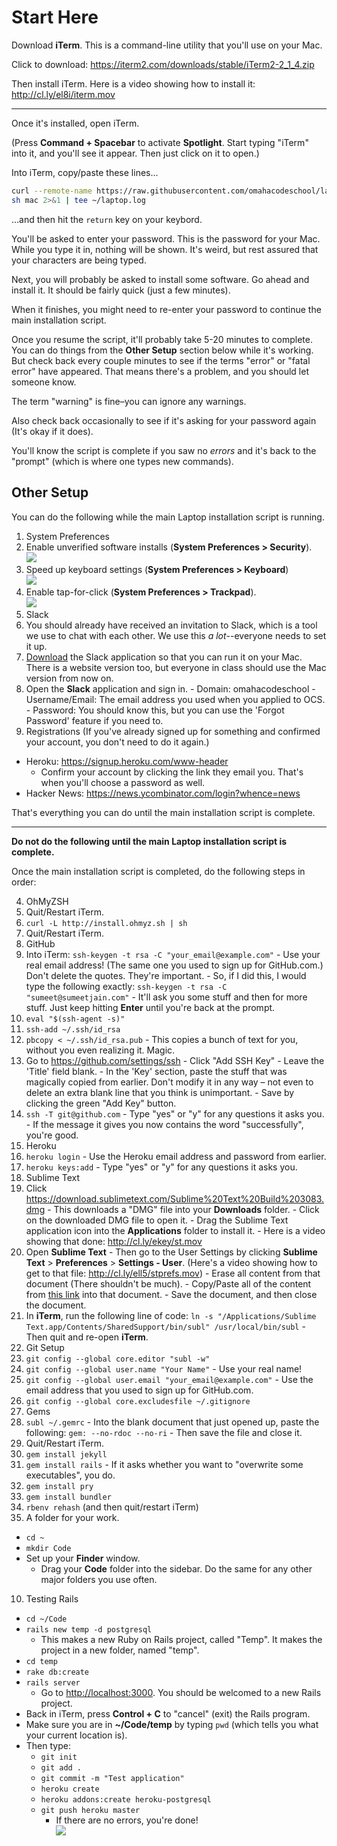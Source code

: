 # Start Here

Download **iTerm**. This is a command-line utility that you'll use on your Mac.

Click to download: https://iterm2.com/downloads/stable/iTerm2-2_1_4.zip

Then install iTerm. Here is a video showing how to install it: http://cl.ly/el8i/iterm.mov

---

Once it's installed, open iTerm.

(Press **Command + Spacebar** to activate **Spotlight**. Start typing "iTerm" into it, and you'll see it appear. Then just click on it to open.)

Into iTerm, copy/paste these lines...

```bash
curl --remote-name https://raw.githubusercontent.com/omahacodeschool/laptop/master/mac
sh mac 2>&1 | tee ~/laptop.log
```

...and then hit the `return` key on your keybord.

You'll be asked to enter your password. This is the password for your Mac. While you type it in, nothing will be shown. It's weird, but rest assured that your characters are being typed.

Next, you will probably be asked to install some software. Go ahead and install it. It should be fairly quick (just a few minutes).

When it finishes, you might need to re-enter your password to continue the main installation script.

Once you resume the script, it'll probably take 5-20 minutes to complete. You can do things from the **Other Setup** section below while it's working. But check back every couple minutes to see if the terms "error" or "fatal error" have appeared. That means there's a problem, and you should let someone know.

The term "warning" is fine–you can ignore any warnings.

Also check back occasionally to see if it's asking for your password again (It's okay if it does).

You'll know the script is complete if you saw no _errors_ and it's back to the "prompt" (which is where one types new commands).

## Other Setup

You can do the following while the main Laptop installation script is running.

1. System Preferences
  1. Enable unverified software installs (**System Preferences > Security**).  
  ![](http://cl.ly/ZPqP/Screen%20Shot%202015-01-22%20at%201.20.46%20PM.png)
  2. Speed up keyboard settings (**System Preferences > Keyboard**)  
  ![](http://cl.ly/ZPnC/Screen%20Shot%202015-01-22%20at%201.21.45%20PM.png)
  3. Enable tap-for-click (**System Preferences > Trackpad**).  
  ![](http://cl.ly/ZQdH/Screen%20Shot%202015-01-22%20at%201.23.37%20PM.png)
2. Slack
  1. You should already have received an invitation to Slack, which is a tool we use to chat with each other. We use this _a lot_--everyone needs to set it up.
  2. [Download](https://itunes.apple.com/us/app/slack/id803453959) the Slack application so that you can run it on your Mac. There is a website version too, but everyone in class should use the Mac version from now on.
  3. Open the **Slack** application and sign in.
    - Domain: omahacodeschool
    - Username/Email: The email address you used when you applied to OCS.
    - Password: You should know this, but you can use the 'Forgot Password' feature if you need to.
3. Registrations (If you've already signed up for something and confirmed your account, you don't need to do it again.)
  - Heroku: https://signup.heroku.com/www-header
    - Confirm your account by clicking the link they email you. That's when you'll choose a password as well.
  - Hacker News: https://news.ycombinator.com/login?whence=news

That's everything you can do until the main installation script is complete.
  
---

**Do not do the following until the main Laptop installation script is complete.**

Once the main installation script is completed, do the following steps in order:

4. OhMyZSH
  1. Quit/Restart iTerm.
  2. `curl -L http://install.ohmyz.sh | sh`
  3. Quit/Restart iTerm.
5. GitHub
  1. Into iTerm: `ssh-keygen -t rsa -C "your_email@example.com"` - Use your real email address! (The same one you used to sign up for GitHub.com.) Don't delete the quotes. They're important.
    - So, if I did this, I would type the following exactly: `ssh-keygen -t rsa -C "sumeet@sumeetjain.com"`
    - It'll ask you some stuff and then for more stuff. Just keep hitting **Enter** until you're back at the prompt.
  2. `eval "$(ssh-agent -s)"`
  3. `ssh-add ~/.ssh/id_rsa`
  4. `pbcopy < ~/.ssh/id_rsa.pub` - This copies a bunch of text for you, without you even realizing it. Magic.
  5. Go to https://github.com/settings/ssh
    - Click "Add SSH Key"
    - Leave the 'Title' field blank.
    - In the 'Key' section, paste the stuff that was magically copied from earlier. Don't modify it in any way – not even to delete an extra blank line that you think is unimportant.
    - Save by clicking the green "Add Key" button.
  6. `ssh -T git@github.com`
    - Type "yes" or "y" for any questions it asks you.
    - If the message it gives you now contains the word "successfully", you're good.
6. Heroku
  1. `heroku login`
    - Use the Heroku email address and password from earlier.
  2. `heroku keys:add`
    - Type "yes" or "y" for any questions it asks you.
7. Sublime Text
  1. Click https://download.sublimetext.com/Sublime%20Text%20Build%203083.dmg
    - This downloads a "DMG" file into your **Downloads** folder.
    - Click on the downloaded DMG file to open it.
    - Drag the Sublime Text application icon into the **Applications** folder to install it.
    - Here is a video showing that done: http://cl.ly/ekey/st.mov
  2. Open **Sublime Text**
    - Then go to the User Settings by clicking **Sublime Text** > **Preferences** > **Settings - User**. (Here's a video showing how to get to that file: http://cl.ly/ell5/stprefs.mov)
    - Erase all content from that document (There shouldn't be much).
    - Copy/Paste all of the content from [this link](https://raw.githubusercontent.com/omahacodeschool/laptop/master/sublime_text_prefs) into that document.
    - Save the document, and then close the document.
  3. In **iTerm**, run the following line of code: `ln -s "/Applications/Sublime Text.app/Contents/SharedSupport/bin/subl" /usr/local/bin/subl`
    - Then quit and re-open **iTerm**.
7. Git Setup
  1. `git config --global core.editor "subl -w"`
  2. `git config --global user.name "Your Name"` - Use your real name!
  3. `git config --global user.email "your_email@example.com"` - Use the email address that you used to sign up for GitHub.com.
  4. `git config --global core.excludesfile ~/.gitignore`
7. Gems
  1. `subl ~/.gemrc`
    - Into the blank document that just opened up, paste the following:
    `gem: --no-rdoc --no-ri`
    - Then save the file and close it.
  2. Quit/Restart iTerm.
  3. `gem install jekyll`
  4. `gem install rails`
    - If it asks whether you want to "overwrite some executables", you do.
  5. `gem install pry`
  6. `gem install bundler`
8. `rbenv rehash` (and then quit/restart iTerm)
9. A folder for your work.
  - `cd ~`
  - `mkdir Code`
  - Set up your **Finder** window.
    - Drag your **Code** folder into the sidebar. Do the same for any other major folders you use often.
10. Testing Rails
  - `cd ~/Code`
  - `rails new temp -d postgresql`
    - This makes a new Ruby on Rails project, called "Temp". It makes the project in a new folder, named "temp".
  - `cd temp`
  - `rake db:create`
  - `rails server`
    - Go to <http://localhost:3000>. You should be welcomed to a new Rails project.
  - Back in iTerm, press **Control + C** to "cancel" (exit) the Rails program.
  - Make sure you are in **~/Code/temp** by typing `pwd` (which tells you what your current location is).
  - Then type:
    - `git init`
    - `git add .`
    - `git commit -m "Test application"`
    - `heroku create`
    - `heroku addons:create heroku-postgresql`
    - `git push heroku master`
      - If there are no errors, you're done!  
      ![](http://cl.ly/ZPYM/18rm2xn1of2b9gif.gif)

